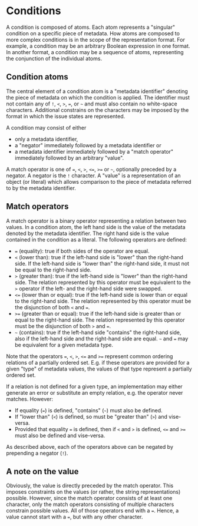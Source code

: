 # Conditions

A condition is composed of atoms. Each atom represents a "singular" condition on
a specific piece of metadata. How atoms are composed to more complex conditions
is in the scope of the representation format. For example, a condition may be an
arbitrary Boolean expression in one format. In another format, a condition may
be a sequence of atoms, representing the conjunction of the individual atoms.


## Condition atoms

The central element of a condition atom is a "metadata identifier" denoting the
piece of metadata on which the condition is applied. The identifier must not
contain any of `!`, `<`, `>`, `=`, or `~` and must also contain no white-space
characters. Additional constrains on the characters may be imposed by the format
in which the issue states are represented.

A condition may consist of either
 * only a metadata identifier,
 * a "negator" immediately followed by a metadata identifier or
 * a metadata identifier immediately followed by a "match operator" immediately
   followed by an arbitrary "value".

A match operator is one of `=`, `<`, `>`, `<=`, `>=` or `~`, optionally preceded
by a negator. A negator is the `!` character. A "value" is a representation of
an object (or literal) which allows comparison to the piece of metadata referred
to by the metadata identifier.


## Match operators

A match operator is a binary operator representing a relation between two
values. In a condition atom, the left hand side is the value of the metadata
denoted by the metadata identifier. The right hand side is the value contained
in the condition as a literal. The following operators are defined:

 * `=` (equality): true if both sides of the operator are equal.
 * `<` (lower than): true if the left-hand side is "lower" than the right-hand
   side. If the left-hand side is "lower than" the right-hand side, it must not
   be equal to the right-hand side.
 * `>` (greater than): true if the left-hand side is "lower" than the
   right-hand side. The relation represented by this operator must be equivalent
   to the `>` operator if the left- and the right-hand side were swapped.
 * `<=` (lower than or equal): true if the left-hand side is lower than or equal
   to the right-hand side. The relation represented by this operator must be the
   disjunction of both `<` and `=`.
 * `>=` (greater than or equal): true if the left-hand side is greater than or
   equal to the right-hand side. The relation represented by this operator must
   be the disjunction of both `>` and `=`.
 * `~` (contains): true if the left-hand side "contains" the right-hand side,
   also if the left-hand side and the right-hand side are equal. `~` and `=` may
   be equivalent for a given metadata type.

Note that the operators `=`, `<`, `>`, `<=` and `>=` represent common ordering
relations of a partially ordered set. E.g. if these operators are provided for
a given "type" of metadata values, the values of that type represent a partially
ordered set.

If a relation is not defined for a given type, an implementation may either
generate an error or substitute an empty relation, e.g. the operator never
matches. However:

 * If equality (`=`) is defined, "contains" (`~`) must also be defined.
 * If "lower than" (`<`) is defined, so must be "greater than" (`>`) and
   vise-versa.
 * Provided that equality `=` is defined, then if `<` and `>` is defined, `<=`
   and `>=` must also be defined and vise-versa.

As described above, each of the operators above can be negated by prepending a
negator (`!`).


## A note on the value

Obviously, the value is directly preceded by the match operator. This imposes
constraints on the values (or rather, the string representations) possible.
However, since the match operator consists of at least one character, only the
match operators consisting of multiple characters constrain possible values. All
of those operators end with a `=`. Hence, a value cannot start with a `=`, but
with any other character.

